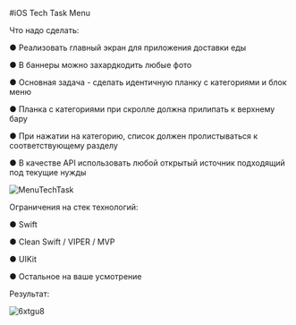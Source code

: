 #iOS Tech Task Menu

Что надо сделать:

●	Реализовать главный экран для приложения доставки еды

●	В баннеры можно захардкодить любые фото

●	Основная задача - сделать идентичную планку с категориями и блок меню

●	Планка с категориями при скролле должна прилипать к верхнему бару

●	При нажатии на категорию, список должен пролистываться к соответствующему разделу

●	В качестве API использовать любой открытый источник подходящий под текущие нужды

![MenuTechTask](https://user-images.githubusercontent.com/94259002/197286866-6e2b30d3-77df-46f0-862b-97ff82f954f7.png)

Ограничения на стек технологий:

●	Swift

●	Clean Swift / VIPER / MVP

●	UIKit

●	Остальное на ваше усмотрение


Результат:

![6xtgu8](https://user-images.githubusercontent.com/94259002/197288854-9bfeac02-77d1-4009-9ca2-042250731fa8.GIF)
